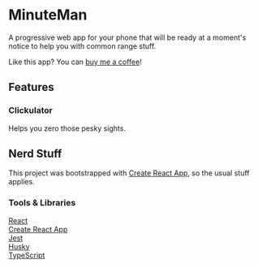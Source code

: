 # MinuteMan

A progressive web app for your phone that will be ready at a moment's notice to help you with common range stuff.

Like this app? You can [buy me a coffee](https://www.buymeacoffee.com/jszpila)!

## Features

### Clickulator

Helps you zero those pesky sights.

## Nerd Stuff

This project was bootstrapped with [Create React App](https://github.com/facebook/create-react-app), so the usual stuff applies.

### Tools & Libraries

[React](https://reactjs.org/)  
[Create React App](https://github.com/facebook/create-react-app)  
[Jest](https://jestjs.io/)  
[Husky](https://github.com/typicode/husky)  
[TypeScript](https://www.typescriptlang.org/)
